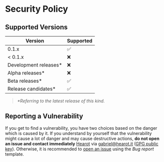 # Security Policy

## Supported Versions

| Version               | Supported          |
| --------------------- | ------------------ |
| 0.1.x                 | ✅                 |
| < 0.1.x               | ❌                 |
| Development releases* | ❌                 |
| Alpha releases*       | ❌                 |
| Beta releases*        | ✅                 |
| Release candidates*   | ✅                 |

> *\*Referring to the latest release of this kind.*

## Reporting a Vulnerability

If you get to find a vulnerability, you have two choices based on the danger which is caused by it.
If you understand by yourself that the vulnerability might cause a lot of danger and may cause destructive actions, **do not open an issue and contact immediately** [Hearot](https://github.com/hearot) via gabriel@hearot.it ([GPG public key](https://hearot.it/gpg.txt)).
Otherwise, it is recommended to [open an issue](https://github.com/hearot/pyrubrum/issues/new?assignees=hearot&labels=assumed-bug&template=bug_report.md&title=%5BBug%5D) using the *Bug report* template.
